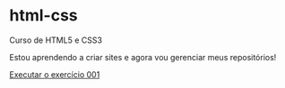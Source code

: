 # html-css
 Curso de HTML5 e CSS3

Estou aprendendo a criar sites e agora vou gerenciar meus repositórios! 

<a href="https://italoesilva.github.io/html-css/exercicios/EX001/index.html">Executar o exercício 001 </a>